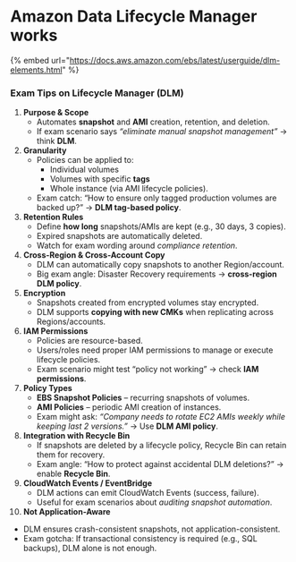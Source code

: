 # Amazon Data Lifecycle Manager works

{% embed url="https://docs.aws.amazon.com/ebs/latest/userguide/dlm-elements.html" %}

### Exam Tips on Lifecycle Manager (DLM)

1. **Purpose & Scope**
   * Automates **snapshot** and **AMI** creation, retention, and deletion.
   * If exam scenario says _“eliminate manual snapshot management”_ → think **DLM**.
2. **Granularity**
   * Policies can be applied to:
     * Individual volumes
     * Volumes with specific **tags**
     * Whole instance (via AMI lifecycle policies).
   * Exam catch: “How to ensure only tagged production volumes are backed up?” → **DLM tag-based policy**.
3. **Retention Rules**
   * Define **how long** snapshots/AMIs are kept (e.g., 30 days, 3 copies).
   * Expired snapshots are automatically deleted.
   * Watch for exam wording around _compliance retention_.
4. **Cross-Region & Cross-Account Copy**
   * DLM can automatically copy snapshots to another Region/account.
   * Big exam angle: Disaster Recovery requirements → **cross-region DLM policy**.
5. **Encryption**
   * Snapshots created from encrypted volumes stay encrypted.
   * DLM supports **copying with new CMKs** when replicating across Regions/accounts.
6. **IAM Permissions**
   * Policies are resource-based.
   * Users/roles need proper IAM permissions to manage or execute lifecycle policies.
   * Exam scenario might test “policy not working” → check **IAM permissions**.
7. **Policy Types**
   * **EBS Snapshot Policies** – recurring snapshots of volumes.
   * **AMI Policies** – periodic AMI creation of instances.
   * Exam might ask: _“Company needs to rotate EC2 AMIs weekly while keeping last 2 versions.”_ → Use **DLM AMI policy**.
8. **Integration with Recycle Bin**
   * If snapshots are deleted by a lifecycle policy, Recycle Bin can retain them for recovery.
   * Exam angle: “How to protect against accidental DLM deletions?” → enable **Recycle Bin**.
9. **CloudWatch Events / EventBridge**
   * DLM actions can emit CloudWatch Events (success, failure).
   * Useful for exam scenarios about _auditing snapshot automation_.
10. **Not Application-Aware**

* DLM ensures crash-consistent snapshots, not application-consistent.
* Exam gotcha: If transactional consistency is required (e.g., SQL backups), DLM alone is not enough.
